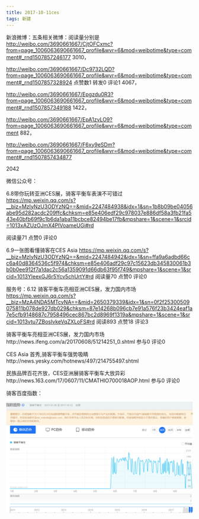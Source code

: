 ```yaml
---
title: 2017-10-11ces 
tags: 新建
---
```

新浪微博：五条相关微博：阅读量分别是
http://weibo.com/3690661667/CjtOFCxmc?from=page_1006063690661667_profile&wvr=6&mod=weibotime&type=comment#_rnd1507857246177
3010，

http://weibo.com/3690661667/Dc9732LQD?from=page_1006063690661667_profile&wvr=6&mod=weibotime&type=comment#_rnd1507857328924
点赞数1 转发0 评论1
4067，

http://weibo.com/3690661667/Epgzdu0R3?from=page_1006063690661667_profile&wvr=6&mod=weibotime&type=comment#_rnd1507857349188
1422，

http://weibo.com/3690661667/EpA1zvLO9?from=page_1006063690661667_profile&wvr=6&mod=weibotime&type=comment
882，

http://weibo.com/3690661667/F6xy9eSDm?from=page_1006063690661667_profile&wvr=6&mod=weibotime&type=comment#_rnd1507857434877

2042

微信公众号：


6.8带你玩转亚洲CES展，骑客平衡车表演不可错过 https://mp.weixin.qq.com/s?__biz=MzIyNzU3ODYzNQ==&mid=2247484938&idx=1&sn=1b8b09be04056abe95d282acdc209ffc&chksm=e85e406edf29c978037e886df58a3fb21fa543e40bfb69f9c1b6da1aba11bcbce82494be17fb&mpshare=1&scene=1&srcid=1013xAZUzOJmX4PIVoameUGi#rd

阅读量71 点赞0 评论0

6.9一张图看懂骑客在CES Asia https://mp.weixin.qq.com/s?__biz=MzIyNzU3ODYzNQ==&mid=2247484942&idx=1&sn=ffa9a6adbd66cc6a40d8364536c5f974&chksm=e85e406adf29c97c15623db345830061b3b0b0ee912f7a1dac2c56a1359091d66db63f95f749&mpshare=1&scene=1&srcid=1013YleexGJ6r5Ycv5chUrtY#rd  阅读量70 点赞0 评论0

服务号：6.12 骑客平衡车亮相亚洲CES展，发力国内市场 https://mp.weixin.qq.com/s?__biz=MzA4NDA5MTcyNA==&mid=2650379339&idx=1&sn=0f2f25300509075811b078de927db029&chksm=87e14268b096cb7e91a576f23b3424eaf1a7e5cfb9148687c7958496cec867bc2d8969f1319a&mpshare=1&scene=1&srcid=1013vtu7ZBosIvkeVqZXLoFS#rd 阅读893 点赞18 评论3


骑客平衡车亮相亚洲CES展，发力国内市场http://news.ifeng.com/a/20170608/51214251_0.shtml  参与0 评论0

CES Asia 首秀,骑客平衡车强势吸睛http://news.yesky.com/hotnews/497/214755497.shtml 

民族品牌百花齐放，CES亚洲展骑客平衡车大放异彩http://news.163.com/17/0607/11/CMATHIO700018AOP.html 参与0 评论0


骑客百度指数：

![骑客百度指数][1]


  [1]: ./images/%E9%AA%91%E5%AE%A2%E7%99%BE%E5%BA%A6%E6%8C%87%E6%95%B0.png "骑客百度指数"